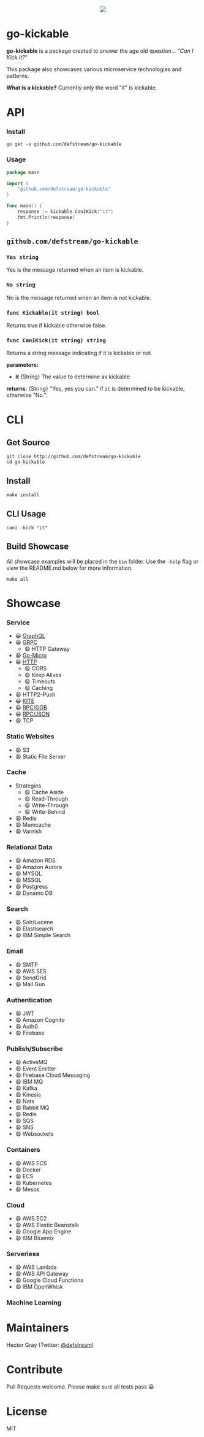 <p align="center">
<img src="https://media2.giphy.com/media/p3R62d6L0WYw0/200w.gif">
</p>

# go-kickable
**go-kickable** is a package created to answer the age old question... "_Can I Kick It?_"

This package also showcases various microservice technologies and patterns.

**What is a kickable?**
Currently only the word "it" is kickable. 


# API

### Install

```shell
go get -u github.com/defstream/go-kickable
```

### Usage


```go
package main

import (
    "github.com/defstream/go-kickable"
)

func main() {
    response := kickable.CanIKick("it") 
    fmt.Println(response)
}
```

## `github.com/defstream/go-kickable`

### `Yes string`
Yes is the message returned when an item is kickable.

### `No string`
No is the message returned when an item is not kickable.

### `func Kickable(it string) bool`
Returns true if kickable otherwise false.

### `func CanIKick(it string) string`
Returns a string message indicating if it is kickable or not.

**parameters:**
- **it**            {String}    The value to determine as kickable

**returns**: {String} "Yes, yes you can." if `it` is determined to be kickable, otherwise "No.".

# CLI

## Get Source

```shell
git clone http://github.com/defstream/go-kickable
cd go-kickable
```

## Install

```shell
make install
```

## CLI Usage

```shell
cani -kick "it"
```

## Build Showcase
All showcase examples will be placed in the `bin`  folder. Use the `-help` flag or view the README.md below for more information.

```shell
make all
```

# Showcase

### Service
- 😀 [GraphQL](./service/graphql/README.md)
- 😀 [GRPC](service/grpc/README.md)
    - 😩 HTTP Gateway
- 😀 [Go-Micro](service/micro/README.md)
- 😀 [HTTP](service/http/README.md)
    - 😩 CORS
    - 😩 Keep Alives
    - 😩 Timeouts
    - 😩 Caching
- 😩 HTTP2-Push
- 😀 [KITE](service/kite/README.md)
- 😀 [RPC/GOB](service/rpc/gob/README.md)
- 😀 [RPC/JSON](service/rpc/json/README.md)
- 😩 TCP

### Static Websites
- 😩 S3
- 😩 Static File Server

### Cache
- Strategies
    - 😩 Cache Aside
    - 😩 Read-Through
    - 😩 Write-Through
    - 😩 Write-Behind
- 😩 Redis
- 😩 Memcache
- 😩 Varnish

### Relational Data
- 😩 Amazon RDS
- 😩 Amazon Aurora
- 😩 MYSQL 
- 😩 MSSQL 
- 😩 Postgress
- 😩 Dynamo DB

### Search
- 😩 Solr/Lucene 
- 😩 Elastisearch
- 😩 IBM Simple Search

### Email
- 😩 SMTP
- 😩 AWS SES
- 😩 SendGrid
- 😩 Mail Gun

### Authentication
- 😩 JWT
- 😩 Amazon Cognito
- 😩 Auth0
- 😩 Firebase

### Publish/Subscribe
- 😩 ActiveMQ
- 😩 Event Emitter
- 😩 Firebase Cloud Messaging
- 😩 IBM MQ
- 😩 Kafka
- 😩 Kinesis
- 😩 Nats
- 😩 Rabbit MQ
- 😩 Redis
- 😩 SQS
- 😩 SNS
- 😩 Websockets

### Containers
- 😩 AWS ECS
- 😩 Docker
- 😩 ECS
- 😩 Kubernetes
- 😩 Mesos 

### Cloud 
- 😩 AWS EC2
- 😩 AWS Elastic Beanstalk
- 😩 Google App Engine
- 😩 IBM Bluemix

### Serverless
- 😩 AWS Lambda
- 😩 AWS API Gateway
- 😩 Google Cloud Functions
- 😩 IBM OpenWhisk

### Machine Learning


# Maintainers
Hector Gray (Twitter: <a href="https://twitter.com/defstream">@defstream</a>)

# Contribute
Pull Requests welcome. Please make sure all tests pass 😀

# License
MIT